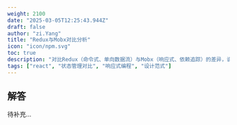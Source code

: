 ```yaml
---
weight: 2100
date: "2025-03-05T12:25:43.944Z"
draft: false
author: "zi.Yang"
title: "Redux与Mobx对比分析"
icon: "icon/npm.svg"
toc: true
description: "对比Redux（命令式、单向数据流）与Mobx（响应式、依赖追踪）的差异，说明在项目复杂度、维护成本、开发体验上的权衡策略？"
tags: ["react", "状态管理对比", "响应式编程", "设计范式"]
---
```


## 解答

待补充...
